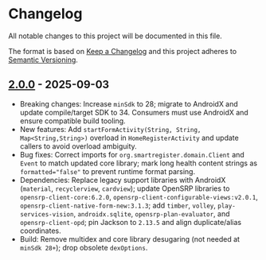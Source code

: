 
# Changelog
All notable changes to this project will be documented in this file.

The format is based on [Keep a Changelog](http://keepachangelog.com/en/1.0.0/)
and this project adheres to [Semantic Versioning](http://semver.org/spec/v2.0.0.html).

## [2.0.0] - 2025-09-03

- Breaking changes: Increase `minSdk` to 28; migrate to AndroidX and update compile/target SDK to 34. Consumers must use AndroidX and ensure compatible build tooling.
- New features: Add `startFormActivity(String, String, Map<String,String>)` overload in `HomeRegisterActivity` and update callers to avoid overload ambiguity.
- Bug fixes: Correct imports for `org.smartregister.domain.Client` and `Event` to match updated core library; mark long health content strings as `formatted="false"` to prevent runtime format parsing.
- Dependencies: Replace legacy support libraries with AndroidX (`material`, `recyclerview`, `cardview`); update OpenSRP libraries to `opensrp-client-core:6.2.0`, `opensrp-client-configurable-views:v2.0.1`, `opensrp-client-native-form-new:3.1.3`; add `timber`, `volley`, `play-services-vision`, `androidx.sqlite`, `opensrp-plan-evaluator`, and `opensrp-client-opd`; pin Jackson to `2.13.5` and align duplicate/alias coordinates.
- Build: Remove multidex and core library desugaring (not needed at `minSdk 28+`); drop obsolete `dexOptions`.

[2.0.0]: https://github.com/OpenSRP/opensrp-client-fp/releases/tag/v2.0.0
